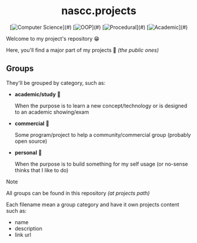 <div align="center">

nascc.projects
==============

[![Computer Science](https://img.shields.io/badge/Computer_Science-DD4444?)](#)
[![OOP](https://img.shields.io/badge/OOP-F28A17?)](#)
[![Procedural](https://img.shields.io/badge/Procedural-22b344?)](#)
[![Academic](https://img.shields.io/badge/Academic-3E73AF?)](#)

</div>

Welcome to my project's repository 😁

Here, you'll find a major part of my projects 🎁 _(the public ones)_

## Groups

They'll be grouped by category, such as:
  - **academic/study** 🏫

    When the purpose is to learn a new concept/technology or is
    designed to an academic showing/exam

  - **commercial** 🤝

    Some program/project to help a community/commercial group
    (probably open source)

  - **personal** 🎉

    When the purpose is to build something for my self usage
    (or no-sense thinks that I like to do)

> [!NOTE]
> 
> All groups can be found in this repository _(at projects path)_
>
> Each filename mean a group category and have it own projects
> content such as:
>   - name
>   - description
>   - link url
